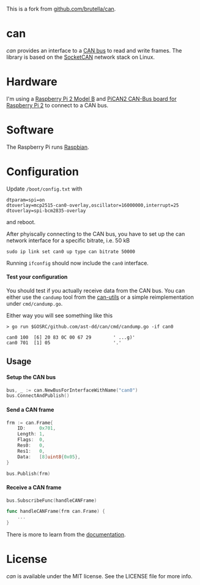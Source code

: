 This is a fork from [github.com/brutella/can](https://github.com/brutella/can).

# can

*can* provides an interface to a [CAN bus](https://www.kernel.org/doc/Documentation/networking/can.txt) to read and write frames. The library is based on the [SocketCAN](https://github.com/torvalds/linux/blob/097f70b3c4d84ffccca15195bdfde3a37c0a7c0f/include/uapi/linux/can.h) network stack on Linux.

# Hardware

I'm using a [Raspberry Pi 2 Model B](https://www.raspberrypi.org/products/raspberry-pi-2-model-b/) and [PiCAN2 CAN-Bus board for Raspberry Pi 2](http://skpang.co.uk/catalog/pican2-canbus-board-for-raspberry-pi-2-p-1475.html) to connect to a CAN bus.

# Software

The Raspberry Pi runs [Raspbian](https://www.raspberrypi.org/downloads/raspbian/). 

# Configuration

Update `/boot/config.txt` with

    dtparam=spi=on 
    dtoverlay=mcp2515-can0-overlay,oscillator=16000000,interrupt=25 
    dtoverlay=spi-bcm2835-overlay

and reboot.

After phyiscally connecting to the CAN bus, you have to set up the can network interface for a specific bitrate, i.e. 50 kB

    sudo ip link set can0 up type can bitrate 50000

Running `ifconfig` should now include the `can0` interface. 

#### Test your configuration

You should test if you actually receive data from the CAN bus. You can either use the `candump` tool from the [can-utils](https://github.com/linux-can/can-utils) or a simple reimplementation under `cmd/candump.go`. 

Either way you will see something like this

    > go run $GOSRC/github.com/ast-dd/can/cmd/candump.go -if can0
    
    can0 100  [6] 20 83 0C 00 67 29        ' ...g)'
    can0 701  [1] 05                       '.'

## Usage

#### Setup the CAN bus

```go
bus, _ := can.NewBusForInterfaceWithName("can0")
bus.ConnectAndPublish()
```

#### Send a CAN frame

```go
frm := can.Frame{
	ID:     0x701,
	Length: 1,
	Flags:  0,
	Res0:   0,
	Res1:   0,
	Data:   [8]uint8{0x05},
}

bus.Publish(frm)
```
    
#### Receive a CAN frame

```go
bus.SubscribeFunc(handleCANFrame)

func handleCANFrame(frm can.Frame) {    
    ...
}
```

There is more to learn from the [documentation](http://godoc.org/github.com/ast-dd/can).


# License

*can* is available under the MIT license. See the LICENSE file for more info.
